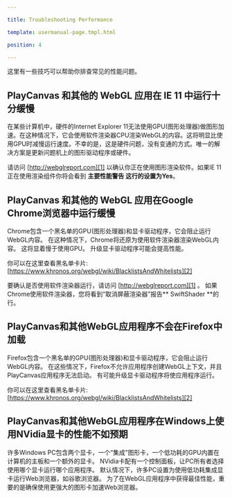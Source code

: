 ---
title: Troubleshooting Performance
template: usermanual-page.tmpl.html
position: 4
---

这里有一些技巧可以帮助你排查常见的性能问题。

## PlayCanvas 和其他的 WebGL 应用在 IE 11 中运行十分缓慢

在某些计算机中，硬件的Internet Explorer 11无法使用GPU(图形处理器)做图形加速。在这种情况下，它会使用软件渲染器CPU渲染WebGL的内容。这将明显比使用GPU时减慢运行速度。不幸的是，这是硬件问题，没有变通的方式。唯一的解决方案是更新问题机上的图形驱动程序或硬件。

请访问 [http://webglreport.com][1] 以确认你正在使用图形渲染软件。如果IE 11正在使用渲染组件你将会看到 **主要性能警告 **这行的设置为**Yes**。

## PlayCanvas 和其他的 WebGL 应用在Google Chrome浏览器中运行缓慢

Chrome包含一个黑名单的GPU(图形处理器)和显卡驱动程序，它会阻止运行WebGL内容。 在这种情况下，Chrome将还原为使用软件渲染器渲染WebGL内容。 这将显着慢于使用GPU。 升级显卡驱动程序可能会提高性能。

你可以在这里查看黑名单卡片: [https://www.khronos.org/webgl/wiki/BlacklistsAndWhitelists][2]

要确认是否使用软件渲染器运行，请访问 [http://webglreport.com][1] 。 如果Chrome使用软件渲染器，您将看到“取消屏蔽渲染器”报告** SwiftShader **的行。

## PlayCanvas和其他WebGL应用程序不会在Firefox中加载

Firefox包含一个黑名单的GPU(图形处理器)和显卡驱动程序，它会阻止运行WebGL内容。 在这些情况下，Firefox不允许应用程序创建WebGL上下文，并且PlayCanvas应用程序无法启动。 有可能升级显卡驱动程序将使应用程序运行。

你可以在这里查看黑名单卡片: [https://www.khronos.org/webgl/wiki/BlacklistsAndWhitelists][2]

## PlayCanvas和其他WebGL应用程序在Windows上使用NVidia显卡的性能不如预期

许多Windows PC包含两个显卡，一个“集成”图形卡，一个低功耗的GPU内置在计算机的主板和一个额外的显卡。 NVidia卡配有一个控制面板，让PC所有者选择使用哪个显卡运行哪个应用程序。 默认情况下，许多PC设置为使用低功耗集成显卡运行Web浏览器，如谷歌浏览器。 为了在WebGL应用程序中获得最佳性能，重要的是确保使用更强大的图形卡加速Web浏览器。

[1]: http://webglreport.com
[2]: https://www.khronos.org/webgl/wiki/BlacklistsAndWhitelists

